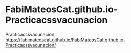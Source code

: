 # FabiMateosCat.github.io-Practicacssvacunacion
Practicacssvacunacion 
https://fabimateoscat.github.io/FabiMateosCat.github.io-Practicacssvacunacion/

